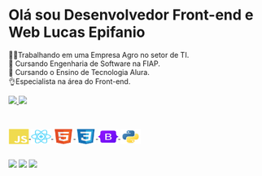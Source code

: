 # Olá sou Desenvolvedor Front-end e Web Lucas Epifanio
🧑‍🌾Trabalhando em uma Empresa Agro no setor de TI.
<br>
📕 Cursando Engenharia de Software na FIAP.
<br>
📘 Cursando o Ensino de Tecnologia Alura.
<br>
👌Especialista na área do Front-end.
 <div>
 <a href="https://github.com/LucasEpifanio">
  <img height="180em" src="https://github-readme-stats.vercel.app/api?username=lucasepifanio&layout=compact&langs_count-16&theme=tokyonight"/>
  <img height="220em" src="https://github-readme-stats.vercel.app/api/top-langs/?username=lucasepifanio&theme=tokyonight"/>
</div>

##

<div style="display: inline_block"><br>
  <img align="center" alt="lucas-Js" height="30" width="40" src="https://raw.githubusercontent.com/devicons/devicon/master/icons/javascript/javascript-plain.svg">
  <img align="center" alt="lucas-React" height="30" width="40" src="https://raw.githubusercontent.com/devicons/devicon/master/icons/react/react-original.svg">
  <img align="center" alt="lucas-HTML" height="30" width="40" src="https://raw.githubusercontent.com/devicons/devicon/master/icons/html5/html5-original.svg">
  <img align="center" alt="lucas-CSS" height="30" width="40" src="https://raw.githubusercontent.com/devicons/devicon/master/icons/css3/css3-original.svg">
 <img align="center" alt="lucas-Python" height="30" width="40" src="https://raw.githubusercontent.com/devicons/devicon/master/icons/bootstrap/bootstrap-original.svg">
  <img align="center" alt="lucas-Python" height="30" width="40" src="https://raw.githubusercontent.com/devicons/devicon/master/icons/python/python-original.svg">
</div>

 ##
 
<div>
  <a href="https://www.instagram.com/lucaslopesepifanio/" target="_blank"><img src="https://img.shields.io/badge/-Instagram-%23E4405F?style=for-the-badge&logo=instagram&logoColor=white" target="_blank"></a>
 <a href="https://www.linkedin.com/in/lucas-epifanio-07b096236/" target="_blank"><img src="https://img.shields.io/badge/-LinkedIn-%230077B5?style=for-the-badge&logo=linkedin&logoColor=white" target="_blank"></a>
   <a href = "mailto:lucasepifaniodev@gmail.com"><img src="https://img.shields.io/badge/-Gmail-%23333?style=for-the-badge&logo=gmail&logoColor=white" target="_blank"></a>
  </div>
